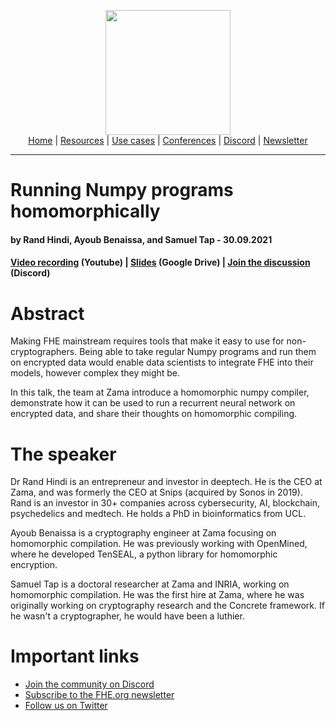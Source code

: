 <!-- Header links -->
<p align="center">
  <img width="200" src="https://user-images.githubusercontent.com/5758427/180978488-db825482-5a58-4c7c-9589-c494a6f0be04.png"><br/>
  <a href="https://fhe-org.github.io">Home</a> | <a href="https://fhe-org.github.io/fhe-resources">Resources</a> | <a href="https://fhe-org.github.io/fhe-use-cases">Use cases</a> | <a href="https://fhe-org.github.io/conferences">Conferences</a> | <a href="https://discord.fhe.org">Discord</a> | <a href="https://fheorg.substack.com">Newsletter</a> 
</p>
<hr/>
<!-- /Header links -->

# Running Numpy programs homomorphically
#### by Rand Hindi, Ayoub Benaissa, and Samuel Tap - 30.09.2021

#### <a href="https://www.youtube.com/watch?v=lZ-abZy9S5k">Video recording</a> (Youtube) | <a href="https://drive.google.com/file/d/1-_HbmdZQUtFV3b9M4mWSBNXkleq36ObC/view">Slides</a> (Google Drive) | <a href="https://discord.fhe.org">Join the discussion</a> (Discord)

# Abstract
Making FHE mainstream requires tools that make it easy to use for non-cryptographers. Being able to take regular Numpy programs and run them on encrypted data would enable data scientists to integrate FHE into their models, however complex they might be.

In this talk, the team at Zama introduce a homomorphic numpy compiler, demonstrate how it can be used to run a recurrent neural network on encrypted data, and share their thoughts on homomorphic compiling.

# The speaker
Dr Rand Hindi is an entrepreneur and investor in deeptech. He is the CEO at Zama, and was formerly the CEO at Snips (acquired by Sonos in 2019). Rand is an investor in 30+ companies across cybersecurity, AI, blockchain, psychedelics and medtech. He holds a PhD in bioinformatics from UCL.

Ayoub Benaissa is a cryptography engineer at Zama focusing on homomorphic compilation. He was previously working with OpenMined, where he developed TenSEAL, a python library for homomorphic encryption.

Samuel Tap is a doctoral researcher at Zama and INRIA, working on homomorphic compilation. He was the first hire at Zama, where he was originally working on cryptography research and the Concrete framework. If he wasn't a cryptographer, he would have been a luthier.

# Important links
- <a href="https://discord.fhe.org">Join the community on Discord</a>
- <a href="https://fheorg.substack.com">Subscribe to the FHE.org newsletter</a>
- <a href="https://twitter.com/fhe_org">Follow us on Twitter</a>

